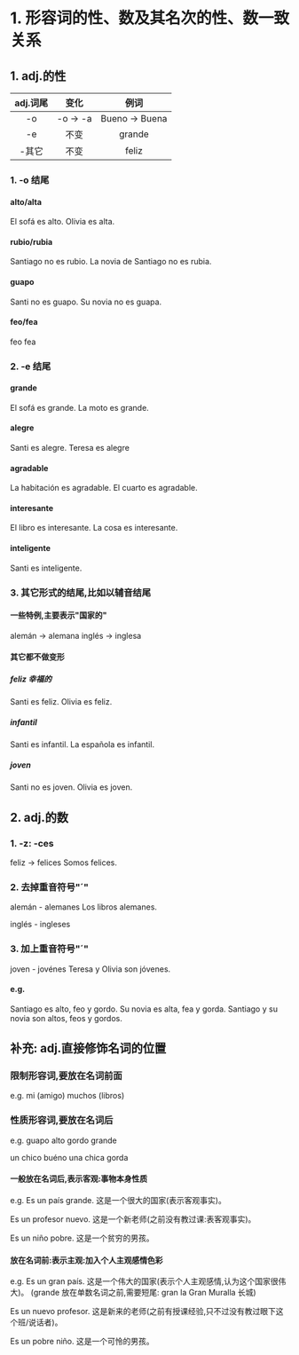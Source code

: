 # 1. 形容词的性、数及其名次的性、数一致关系

## 1. adj.的性

| adj.词尾 |   变化   |      例词      |
| :------: | :------: | :------------: |
|    -o    | -o -> -a | Bueno -> Buena |
|    -e    |   不变   |     grande     |
|  -其它   |   不变   |     feliz      |

### 1. -o 结尾

#### alto/alta

El sofá es alto.
Olivia es alta.

#### rubio/rubia

Santiago no es rubio.
La novia de Santiago no es rubia.

#### guapo

Santi no es guapo.
Su novia no es guapa.

#### feo/fea

feo
fea

### 2. -e 结尾

#### grande

El sofá es grande.
La moto es grande.

#### alegre

Santi es alegre.
Teresa es alegre

#### agradable

La habitación es agradable.
El cuarto es agradable.

#### interesante

El libro es interesante.
La cosa es interesante.

#### inteligente

Santi es inteligente.

### 3. 其它形式的结尾,比如以辅音结尾

#### 一些特例,主要表示"国家的"

alemán -> alemana
inglés -> inglesa

#### 其它都不做变形

##### feliz 幸福的

Santi es feliz.
Olivia es feliz.

##### infantil

Santi es infantil.
La española es infantil.

##### joven

Santi no es joven.
Olivia es joven.

## 2. adj.的数

### 1. -z: -ces

feliz -> felices
Somos felices.

### 2. 去掉重音符号"´"

alemán - alemanes
Los libros alemanes.

inglés - ingleses

### 3. 加上重音符号"´"

joven - jovénes
Teresa y Olivia son jóvenes.

#### e.g.

Santiago es alto, feo y gordo.
Su novia es alta, fea y gorda.
Santiago y su novia son altos, feos y gordos.

## 补充: adj.直接修饰名词的位置

### 限制形容词,要放在名词前面

e.g.
mi (amigo)
muchos (libros)

### 性质形容词,要放在名词后

e.g.
guapo
alto
gordo
grande

un chico buéno
una chica gorda

#### 一般放在名词后,表示客观:事物本身性质

e.g.
Es un país grande.
这是一个很大的国家(表示客观事实)。

Es un profesor nuevo.
这是一个新老师(之前没有教过课:表客观事实)。

Es un niño pobre.
这是一个贫穷的男孩。

#### 放在名词前:表示主观:加入个人主观感情色彩

e.g.
Es un gran país.
这是一个伟大的国家(表示个人主观感情,认为这个国家很伟大)。
(grande 放在单数名词之前,需要短尾: gran
la Gran Muralla 长城)

Es un nuevo profesor.
这是新来的老师(之前有授课经验,只不过没有教过眼下这个班/说话者)。

Es un pobre niño.
这是一个可怜的男孩。
